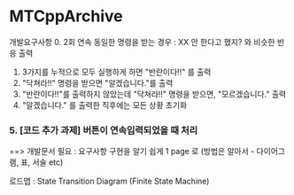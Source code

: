 # MTCppArchive



개발요구사항
0. 2회 연속 동일한 명령을 받는 경우 : XX 안 한다고 했지? 와 비슷한 반응 출력
1. 3가지를 누적으로 모두 실행하게 하면 "반란이다!!" 를 출력
2. "닥쳐라!!" 명령을 받으면 "알겠습니다."를 출력
3. "반란이다!!"를 출력하지 않았는데 "닥쳐라!!" 명령을 받으면, "모르겠습니다." 출력
4. "알겠습니다." 를 출력한 직후에는 모든 상황 초기화
### 5. [코드 추가 과제] 버튼이 연속입력되었을 때 처리

==> 개발문서 필요 : 요구사항 구현을 알기 쉽게 1 page 로 (방법은 알아서 - 다이어그램, 표, 서술 etc)

로드맵 : State Transition Diagram (Finite State Machine)
